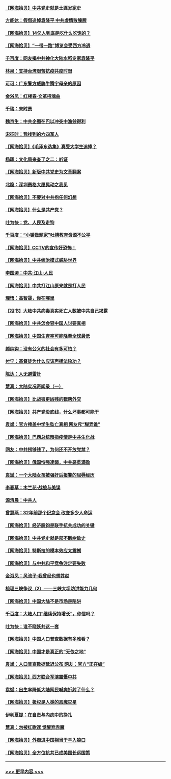 #### [【网海拾贝】中共党史就是土匪发家史](../pages/nsc993/n12976478.md?t=05270752) 
#### [方能达：假借追悼袁隆平 中共虚情散臊腥](../pages/nsc993/n12976396.md?t=05270752) 
#### [【网海拾贝】14亿人到底是吃什么吃饱的？](../pages/nsc993/n12974125.md?t=05270752) 
#### [【网海拾贝】“一带一路”博览会受西方冷遇](../pages/nsc993/n12971787.md?t=05270752) 
#### [千百度：网友揭中共神化大陆水稻专家袁隆平](../pages/nsc993/n12971733.md?t=05270752) 
#### [林泉：支持台湾艰苦抗疫共度时艰](../pages/nsc993/n12971350.md?t=05270752) 
#### [可可：广东警方威胁牛腾宇母亲的原因](../pages/nsc993/n12971100.md?t=05270752) 
#### [金浴凤：红楼春·文革招魂曲](../pages/nsc993/n12970354.md?t=05270752) 
#### [千瑞：末时景](../pages/nsc993/n12970337.md?t=05270752) 
#### [魏京生：中共企图在巴以冲突中渔翁得利](../pages/nsc993/n12970286.md?t=05270752) 
#### [宋征时：我找到的六四军人](../pages/nsc993/n12970213.md?t=05270752) 
#### [【网海拾贝】《毛泽东选集》真受大学生追捧？](../pages/nsc993/n12968779.md?t=05270752) 
#### [杨晖：文化局来查了之二：听证](../pages/nsc993/n12966528.md?t=05270752) 
#### [【网海拾贝】新版中共党史为文革翻案](../pages/nsc993/n12967526.md?t=05270752) 
#### [北隐：深圳赛格大厦晃动之我见](../pages/nsc993/n12967393.md?t=05270752) 
#### [【网海拾贝】不要对中共抱任何幻想](../pages/nsc993/n12965222.md?t=05270752) 
#### [【网海拾贝】什么是共产党？](../pages/nsc993/n12962781.md?t=05270752) 
#### [吐为快：党、人民及走狗](../pages/nsc993/n12962747.md?t=05270752) 
#### [千百度：“小镇做题家”吐槽教育资源不公平](../pages/nsc993/n12962705.md?t=05270752) 
#### [【网海拾贝】CCTV的宣传好恐怖！](../pages/nsc993/n12959984.md?t=05270752) 
#### [【网海拾贝】中共统治模式威胁世界](../pages/nsc993/n12957622.md?t=05270752) 
#### [李国涛：中共‧江山‧人民](../pages/nsc993/n12957502.md?t=05270752) 
#### [【网海拾贝】中共打江山原来就是打人民](../pages/nsc993/n12954345.md?t=05270752) 
#### [理悟：高智晟，你在哪里](../pages/nsc993/n12953115.md?t=05270752) 
#### [【投书】大陆中共病毒真实死亡人数被中共自己揭露](../pages/nsc993/n12953050.md?t=05270752) 
#### [【网海拾贝】中共怎会容中国人讨要真相](../pages/nsc993/n12952161.md?t=05270752) 
#### [【网海拾贝】中国生育率可能降至全球最低](../pages/nsc993/n12948793.md?t=05270752) 
#### [颜纯钩：没有公义的社会有多可怕？](../pages/nsc993/n12947626.md?t=05270752) 
#### [付宁：基督徒为什么应该声援法轮功？](../pages/nsc993/n12947233.md?t=05270752) 
#### [陈达：人无避雷针](../pages/nsc993/n12947098.md?t=05270752) 
#### [慧真：大陆实况奇闻录（一）](../pages/nsc993/n12945811.md?t=05270752) 
#### [【网海拾贝】比战狼更凶残的戳瞎外交](../pages/nsc993/n12945717.md?t=05270752) 
#### [【网海拾贝】共产党没底线，什么坏事都可能干](../pages/nsc993/n12942090.md?t=05270752) 
#### [袁斌：官方掩盖中学生坠亡真相 网友斥“糊弄谁”](../pages/nsc993/n12942029.md?t=05270752) 
#### [【网海拾贝】巴西总统暗指疫情是中共生化战](../pages/nsc993/n12938999.md?t=05270752) 
#### [网友：中共捞够钱了，为何还不开放党禁？](../pages/nsc993/n12938952.md?t=05270752) 
#### [【网海拾贝】俄国恃强凌弱，中共恶贯满盈](../pages/nsc993/n12936626.md?t=05270752) 
#### [袁斌：一个大陆女孩被强奸后报警的屈辱经历](../pages/nsc993/n12936547.md?t=05270752) 
#### [李春草：木兰花·战狼与美谍](../pages/nsc993/n12935995.md?t=05270752) 
#### [源清晨：中共人](../pages/nsc993/n12935589.md?t=05270752) 
#### [曾慧燕：32年前那个纪念会 改变多少人命运](../pages/nsc993/n12934233.md?t=05270752) 
#### [【网海拾贝】经济脱钩是联手抗共成功的关键](../pages/nsc993/n12934176.md?t=05270752) 
#### [【网海拾贝】中共党史就是部不断树敌史](../pages/nsc993/n12932844.md?t=05270752) 
#### [【网海拾贝】特斯拉的模本效应太震撼](../pages/nsc993/n12925626.md?t=05270752) 
#### [【网海拾贝】与中共和平竞争注定要失败](../pages/nsc993/n12923326.md?t=05270752) 
#### [金浴凤：风流子‧我曾经也想姓赵](../pages/nsc993/n12920911.md?t=05270752) 
#### [梳理三峡争议（2）——三峡大坝防洪能力几何](../pages/nsc993/n12920173.md?t=05270752) 
#### [【网海拾贝】中国大陆不是市场是陷阱](../pages/nsc993/n12920143.md?t=05270752) 
#### [千百度：大陆人口“继续保持增长”，你信吗？](../pages/nsc993/n12918946.md?t=05270752) 
#### [吐为快：谁不晓妖共这一套](../pages/nsc993/n12918941.md?t=05270752) 
#### [【网海拾贝】中国人口普查数据有多难看？](../pages/nsc993/n12917822.md?t=05270752) 
#### [【网海拾贝】中国才是真正的“无依之地”](../pages/nsc993/n12915845.md?t=05270752) 
#### [袁斌：人口普查数据延迟公布 网友：官方“正在编”](../pages/nsc993/n12915748.md?t=05270752) 
#### [【网海拾贝】西方联合军演震慑中共](../pages/nsc993/n12913466.md?t=05270752) 
#### [袁斌：出生率降低大陆网民喊爽折射了什么？](../pages/nsc993/n12913365.md?t=05270752) 
#### [【网海拾贝】极权是人类的恶魔灾星](../pages/nsc993/n12910697.md?t=05270752) 
#### [伊利夏提：在自责与内疚中的挣扎](../pages/nsc993/n12910493.md?t=05270752) 
#### [慧真：勿被红歌迷 觉醒弃赤魔](../pages/nsc993/n12910485.md?t=05270752) 
#### [【网海拾贝】外商进中国相当于羊入狼口](../pages/nsc993/n12908274.md?t=05270752) 
#### [【网海拾贝】全方位抗共已成美国长远国策](../pages/nsc993/n12906878.md?t=05270752) 

----
#### [ >>> 更早内容 <<< ](../indexes/nsc993-earlier.md)
